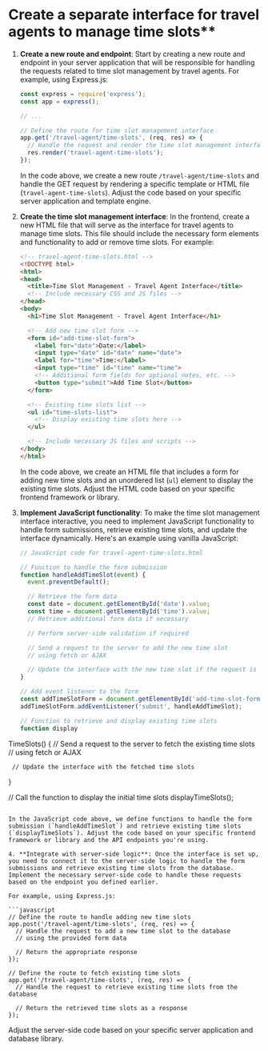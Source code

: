 
 # Create a separate interface for travel agents to manage time slots**

1. **Create a new route and endpoint**: Start by creating a new route and endpoint in your server application that will be responsible for handling the requests related to time slot management by travel agents. For example, using Express.js:

   ```javascript
   const express = require('express');
   const app = express();
   
   // ...
   
   // Define the route for time slot management interface
   app.get('/travel-agent/time-slots', (req, res) => {
     // Handle the request and render the time slot management interface
     res.render('travel-agent-time-slots');
   });
   ```

   In the code above, we create a new route `/travel-agent/time-slots` and handle the GET request by rendering a specific template or HTML file (`travel-agent-time-slots`). Adjust the code based on your specific server application and template engine.

2. **Create the time slot management interface**: In the frontend, create a new HTML file that will serve as the interface for travel agents to manage time slots. This file should include the necessary form elements and functionality to add or remove time slots. For example:

   ```html
   <!-- travel-agent-time-slots.html -->
   <!DOCTYPE html>
   <html>
   <head>
     <title>Time Slot Management - Travel Agent Interface</title>
     <!-- Include necessary CSS and JS files -->
   </head>
   <body>
     <h1>Time Slot Management - Travel Agent Interface</h1>
   
     <!-- Add new time slot form -->
     <form id="add-time-slot-form">
       <label for="date">Date:</label>
       <input type="date" id="date" name="date">
       <label for="time">Time:</label>
       <input type="time" id="time" name="time">
       <!-- Additional form fields for optional notes, etc. -->
       <button type="submit">Add Time Slot</button>
     </form>
   
     <!-- Existing time slots list -->
     <ul id="time-slots-list">
       <!-- Display existing time slots here -->
     </ul>
   
     <!-- Include necessary JS files and scripts -->
   </body>
   </html>
   ```

   In the code above, we create an HTML file that includes a form for adding new time slots and an unordered list (`ul`) element to display the existing time slots. Adjust the HTML code based on your specific frontend framework or library.

3. **Implement JavaScript functionality**: To make the time slot management interface interactive, you need to implement JavaScript functionality to handle form submissions, retrieve existing time slots, and update the interface dynamically. Here's an example using vanilla JavaScript:

   ```javascript
   // JavaScript code for travel-agent-time-slots.html
   
   // Function to handle the form submission
   function handleAddTimeSlot(event) {
     event.preventDefault();
   
     // Retrieve the form data
     const date = document.getElementById('date').value;
     const time = document.getElementById('time').value;
     // Retrieve additional form data if necessary
   
     // Perform server-side validation if required
   
     // Send a request to the server to add the new time slot
     // using fetch or AJAX
   
     // Update the interface with the new time slot if the request is successful
   }
   
   // Add event listener to the form
   const addTimeSlotForm = document.getElementById('add-time-slot-form');
   addTimeSlotForm.addEventListener('submit', handleAddTimeSlot);
   
   // Function to retrieve and display existing time slots
   function display

TimeSlots() {
     // Send a request to the server to fetch the existing time slots
     // using fetch or AJAX
   
     // Update the interface with the fetched time slots
   }
   
   // Call the function to display the initial time slots
   displayTimeSlots();
   ```

   In the JavaScript code above, we define functions to handle the form submission (`handleAddTimeSlot`) and retrieve existing time slots (`displayTimeSlots`). Adjust the code based on your specific frontend framework or library and the API endpoints you're using.

4. **Integrate with server-side logic**: Once the interface is set up, you need to connect it to the server-side logic to handle the form submissions and retrieve existing time slots from the database. Implement the necessary server-side code to handle these requests based on the endpoint you defined earlier.

   For example, using Express.js:

   ```javascript
   // Define the route to handle adding new time slots
   app.post('/travel-agent/time-slots', (req, res) => {
     // Handle the request to add a new time slot to the database
     // using the provided form data
   
     // Return the appropriate response
   });
   
   // Define the route to fetch existing time slots
   app.get('/travel-agent/time-slots', (req, res) => {
     // Handle the request to retrieve existing time slots from the database
   
     // Return the retrieved time slots as a response
   });
   ```

   Adjust the server-side code based on your specific server application and database library.
